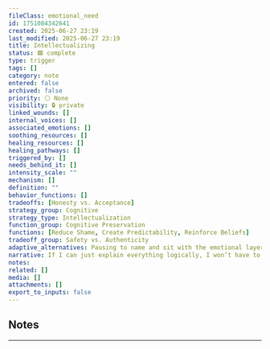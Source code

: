 ```yaml
---
fileClass: emotional_need
id: 1751084342641
created: 2025-06-27 23:19
last_modified: 2025-06-27 23:19
title: Intellectualizing
status: 🟩 complete
type: trigger
tags: []
category: note
entered: false
archived: false
priority: ⚪ None
visibility: 🔒 private
linked_wounds: []
internal_voices: []
associated_emotions: []
soothing_resources: []
healing_resources: []
healing_pathways: []
triggered_by: []
needs_behind_it: []
intensity_scale: ""
mechanism: []
definition: ""
behavior_functions: []
tradeoffs: [Honesty vs. Acceptance]
strategy_group: Cognitive
strategy_type: Intellectualization
function_group: Cognitive Preservation
functions: [Reduce Shame, Create Predictability, Reinforce Beliefs]
tradeoff_group: Safety vs. Authenticity
adaptive_alternatives: Pausing to name and sit with the emotional layer before jumping to analysis.
narrative: If I can just explain everything logically, I won’t have to feel it.
notes: 
related: []
media: []
attachments: []
export_to_inputs: false
---
```


## Notes
---

